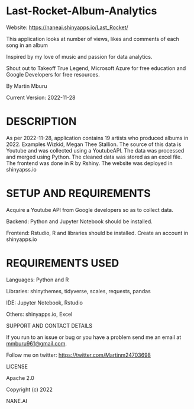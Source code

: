 # Last-Rocket-Album-Analytics

Website: https://naneai.shinyapps.io/Last_Rocket/

This application looks at number of views, likes and comments of each song in an album

Inspired by my love of music and passion for data analytics.

Shout out to Takeoff True Legend, Microsoft Azure for free education and Google Developers for free resources.

By Martin Mburu

Current Version: 2022-11-28

# DESCRIPTION

As per 2022-11-28, application contains 19 artists who produced albums in 2022. Examples Wizkid, Megan Thee Stallion.
The source of this data is Youtube and was collected using a YoutubeAPI. The data was processed and merged using Python.
The cleaned data was stored as an excel file. The frontend was done in R by Rshiny. The website was deployed in shinyapss.io

# SETUP AND REQUIREMENTS

Acquire a Youtube API from Google developers so as to collect data.

Backend: Python and Jupyter Notebook should be installed.

Frontend: Rstudio, R and libraries should be installed. Create an account in shinyapps.io

# REQUIREMENTS USED

Languages: Python and R

Libraries: shinythemes, tidyverse, scales, requests, pandas

IDE: Jupyter Notebook, Rstudio

Others: shinyapps.io, Excel

SUPPORT AND CONTACT DETAILS

If you run to an issue or bug or you have a problem send me an email at mmburu961@gmail.com.

Follow me on twitter: https://twitter.com/Martinm24703698

LICENSE

Apache 2.0

Copyright (c) 2022

NANE.AI
